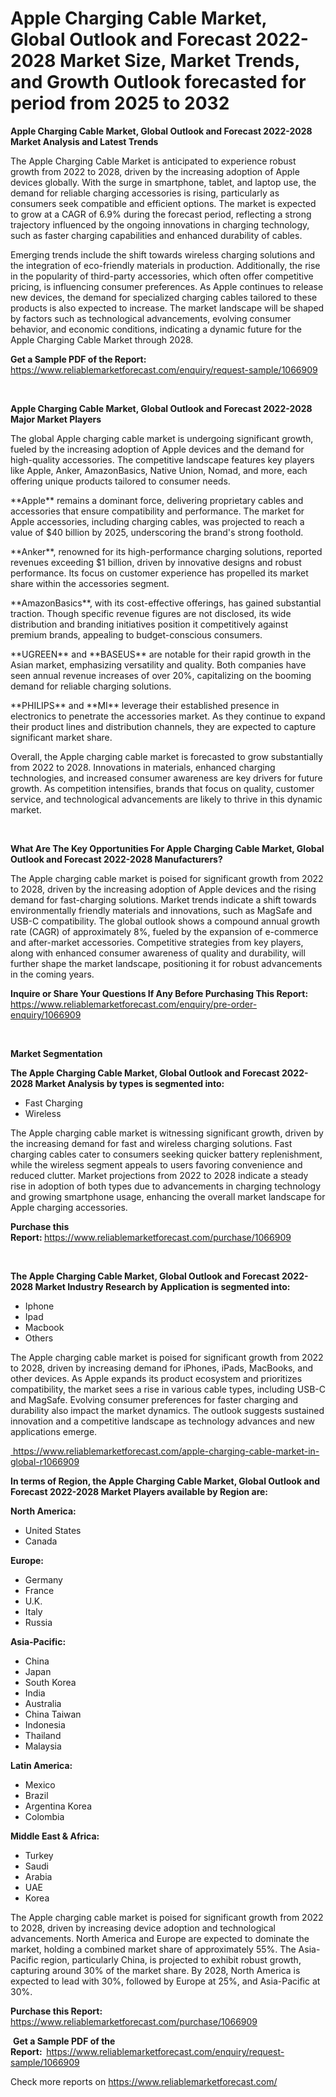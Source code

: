 <p><h1>Apple Charging Cable Market, Global Outlook and Forecast 2022-2028 Market Size, Market Trends, and Growth Outlook forecasted for period from 2025 to 2032</h1></p><p><strong>Apple Charging Cable Market, Global Outlook and Forecast 2022-2028 Market Analysis and Latest Trends</strong></p>
<p><p>The Apple Charging Cable Market is anticipated to experience robust growth from 2022 to 2028, driven by the increasing adoption of Apple devices globally. With the surge in smartphone, tablet, and laptop use, the demand for reliable charging accessories is rising, particularly as consumers seek compatible and efficient options. The market is expected to grow at a CAGR of 6.9% during the forecast period, reflecting a strong trajectory influenced by the ongoing innovations in charging technology, such as faster charging capabilities and enhanced durability of cables.</p><p>Emerging trends include the shift towards wireless charging solutions and the integration of eco-friendly materials in production. Additionally, the rise in the popularity of third-party accessories, which often offer competitive pricing, is influencing consumer preferences. As Apple continues to release new devices, the demand for specialized charging cables tailored to these products is also expected to increase. The market landscape will be shaped by factors such as technological advancements, evolving consumer behavior, and economic conditions, indicating a dynamic future for the Apple Charging Cable Market through 2028.</p></p>
<p><strong>Get a Sample PDF of the Report:&nbsp;</strong> <a href="https://www.reliablemarketforecast.com/enquiry/request-sample/1066909?utm_campaign=2821&utm_medium=2&utm_source=Github&utm_content=ia&utm_term=21032025&utm_id=apple-charging-cable-market-global-outlook-and-forecast-2022-2028">https://www.reliablemarketforecast.com/enquiry/request-sample/1066909</a></p>
<p>&nbsp;</p>
<p><strong>Apple Charging Cable Market, Global Outlook and Forecast 2022-2028 Major Market Players</strong></p>
<p><p>The global Apple charging cable market is undergoing significant growth, fueled by the increasing adoption of Apple devices and the demand for high-quality accessories. The competitive landscape features key players like Apple, Anker, AmazonBasics, Native Union, Nomad, and more, each offering unique products tailored to consumer needs.</p><p>**Apple** remains a dominant force, delivering proprietary cables and accessories that ensure compatibility and performance. The market for Apple accessories, including charging cables, was projected to reach a value of $40 billion by 2025, underscoring the brand's strong foothold.</p><p>**Anker**, renowned for its high-performance charging solutions, reported revenues exceeding $1 billion, driven by innovative designs and robust performance. Its focus on customer experience has propelled its market share within the accessories segment.</p><p>**AmazonBasics**, with its cost-effective offerings, has gained substantial traction. Though specific revenue figures are not disclosed, its wide distribution and branding initiatives position it competitively against premium brands, appealing to budget-conscious consumers.</p><p>**UGREEN** and **BASEUS** are notable for their rapid growth in the Asian market, emphasizing versatility and quality. Both companies have seen annual revenue increases of over 20%, capitalizing on the booming demand for reliable charging solutions.</p><p>**PHILIPS** and **MI** leverage their established presence in electronics to penetrate the accessories market. As they continue to expand their product lines and distribution channels, they are expected to capture significant market share.</p><p>Overall, the Apple charging cable market is forecasted to grow substantially from 2022 to 2028. Innovations in materials, enhanced charging technologies, and increased consumer awareness are key drivers for future growth. As competition intensifies, brands that focus on quality, customer service, and technological advancements are likely to thrive in this dynamic market.</p></p>
<p>&nbsp;</p>
<p><strong>What Are The Key Opportunities For Apple Charging Cable Market, Global Outlook and Forecast 2022-2028 Manufacturers?</strong></p>
<p><p>The Apple charging cable market is poised for significant growth from 2022 to 2028, driven by the increasing adoption of Apple devices and the rising demand for fast-charging solutions. Market trends indicate a shift towards environmentally friendly materials and innovations, such as MagSafe and USB-C compatibility. The global outlook shows a compound annual growth rate (CAGR) of approximately 8%, fueled by the expansion of e-commerce and after-market accessories. Competitive strategies from key players, along with enhanced consumer awareness of quality and durability, will further shape the market landscape, positioning it for robust advancements in the coming years.</p></p>
<p><strong>Inquire or Share Your Questions If Any Before Purchasing This Report:</strong> <a href="https://www.reliablemarketforecast.com/enquiry/pre-order-enquiry/1066909?utm_campaign=2821&utm_medium=2&utm_source=Github&utm_content=ia&utm_term=21032025&utm_id=apple-charging-cable-market-global-outlook-and-forecast-2022-2028">https://www.reliablemarketforecast.com/enquiry/pre-order-enquiry/1066909</a></p>
<p>&nbsp;</p>
<p><strong>Market Segmentation</strong></p>
<p><strong>The Apple Charging Cable Market, Global Outlook and Forecast 2022-2028 Market Analysis by types is segmented into:</strong></p>
<p><ul><li>Fast Charging</li><li>Wireless</li></ul></p>
<p><p>The Apple charging cable market is witnessing significant growth, driven by the increasing demand for fast and wireless charging solutions. Fast charging cables cater to consumers seeking quicker battery replenishment, while the wireless segment appeals to users favoring convenience and reduced clutter. Market projections from 2022 to 2028 indicate a steady rise in adoption of both types due to advancements in charging technology and growing smartphone usage, enhancing the overall market landscape for Apple charging accessories.</p></p>
<p><strong>Purchase this Report:&nbsp;</strong><a href="https://www.reliablemarketforecast.com/purchase/1066909?utm_campaign=2821&utm_medium=2&utm_source=Github&utm_content=ia&utm_term=21032025&utm_id=apple-charging-cable-market-global-outlook-and-forecast-2022-2028">https://www.reliablemarketforecast.com/purchase/1066909</a></p>
<p>&nbsp;</p>
<p><strong>The Apple Charging Cable Market, Global Outlook and Forecast 2022-2028 Market Industry Research by Application is segmented into:</strong></p>
<p><ul><li>Iphone</li><li>Ipad</li><li>Macbook</li><li>Others</li></ul></p>
<p><p>The Apple charging cable market is poised for significant growth from 2022 to 2028, driven by increasing demand for iPhones, iPads, MacBooks, and other devices. As Apple expands its product ecosystem and prioritizes compatibility, the market sees a rise in various cable types, including USB-C and MagSafe. Evolving consumer preferences for faster charging and durability also impact the market dynamics. The outlook suggests sustained innovation and a competitive landscape as technology advances and new applications emerge.</p></p>
<p><a href="https://www.reliablemarketforecast.com/apple-charging-cable-market-in-global-r1066909?utm_campaign=2821&utm_medium=2&utm_source=Github&utm_content=ia&utm_term=21032025&utm_id=apple-charging-cable-market-global-outlook-and-forecast-2022-2028">&nbsp;https://www.reliablemarketforecast.com/apple-charging-cable-market-in-global-r1066909</a></p>
<p><strong>In terms of Region, the Apple Charging Cable Market, Global Outlook and Forecast 2022-2028 Market Players available by Region are:</strong></p>
<p>
    <p> <strong> North America: </strong>
        <ul>
            <li>United States</li>
            <li>Canada</li>
        </ul>
        </p> 
    <p> <strong> Europe: </strong>
        <ul>
            <li>Germany</li>
            <li>France</li>
            <li>U.K.</li>
            <li>Italy</li>
            <li>Russia</li>
        </ul>
        </p> 
    <p> <strong> Asia-Pacific: </strong>
        <ul>
            <li>China</li>
            <li>Japan</li>
            <li>South Korea</li>
            <li>India</li>
            <li>Australia</li>
            <li>China Taiwan</li>
            <li>Indonesia</li>
            <li>Thailand</li>
            <li>Malaysia</li>
        </ul>
        </p> 
    <p> <strong> Latin America: </strong>
        <ul>
            <li>Mexico</li>
            <li>Brazil</li>
            <li>Argentina Korea</li>
            <li>Colombia</li>
        </ul>
        </p> 
    <p> <strong> Middle East & Africa: </strong>
        <ul>
            <li>Turkey</li>
            <li>Saudi</li>
            <li>Arabia</li>
            <li>UAE</li>
            <li>Korea</li>
        </ul>
    </p>
    </p>
<p><p>The Apple charging cable market is poised for significant growth from 2022 to 2028, driven by increasing device adoption and technological advancements. North America and Europe are expected to dominate the market, holding a combined market share of approximately 55%. The Asia-Pacific region, particularly China, is projected to exhibit robust growth, capturing around 30% of the market share. By 2028, North America is expected to lead with 30%, followed by Europe at 25%, and Asia-Pacific at 30%.</p></p>
<p><strong>Purchase this Report: </strong><a href="https://www.reliablemarketforecast.com/purchase/1066909?utm_campaign=2821&utm_medium=2&utm_source=Github&utm_content=ia&utm_term=21032025&utm_id=apple-charging-cable-market-global-outlook-and-forecast-2022-2028">https://www.reliablemarketforecast.com/purchase/1066909</a></p>
<p>&nbsp;<strong>Get a Sample PDF of the Report:&nbsp;&nbsp;</strong><a href="https://www.reliablemarketforecast.com/enquiry/request-sample/1066909?utm_campaign=2821&utm_medium=2&utm_source=Github&utm_content=ia&utm_term=21032025&utm_id=apple-charging-cable-market-global-outlook-and-forecast-2022-2028">https://www.reliablemarketforecast.com/enquiry/request-sample/1066909</a></p>
<p><strong></strong></p>
<p>Check more reports on <a href="https://www.reliablemarketforecast.com/?utm_campaign=2821&utm_medium=2&utm_source=Github&utm_content=ia&utm_term=21032025&utm_id=apple-charging-cable-market-global-outlook-and-forecast-2022-2028">https://www.reliablemarketforecast.com/</a></p>